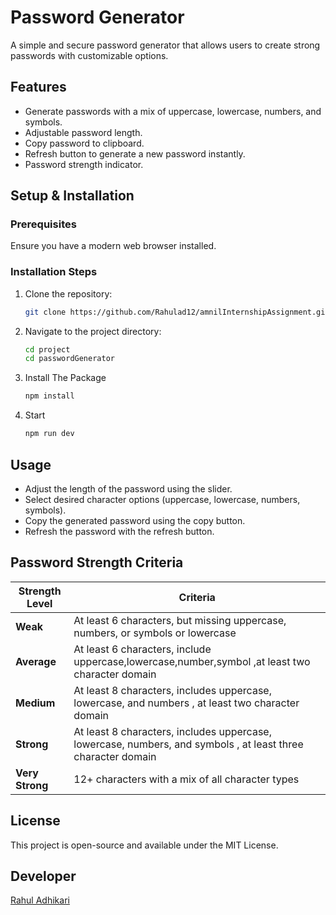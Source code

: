 # Password Generator

A simple and secure password generator that allows users to create strong passwords with customizable options.

## Features

- Generate passwords with a mix of uppercase, lowercase, numbers, and symbols.
- Adjustable password length.
- Copy password to clipboard.
- Refresh button to generate a new password instantly.
- Password strength indicator.

## Setup & Installation

### Prerequisites

Ensure you have a modern web browser installed.

### Installation Steps

1. Clone the repository:
   ```sh
   git clone https://github.com/Rahulad12/amnilInternshipAssignment.git
   ```
2. Navigate to the project directory:
   ```sh
   cd project
   cd passwordGenerator
   ```
3. Install The Package
   ```sh
   npm install
   ```
4. Start
   ```sh
   npm run dev
   ```

## Usage

- Adjust the length of the password using the slider.
- Select desired character options (uppercase, lowercase, numbers, symbols).
- Copy the generated password using the copy button.
- Refresh the password with the refresh button.

## Password Strength Criteria

| Strength Level  | Criteria                                                                                                     |
| --------------- | ------------------------------------------------------------------------------------------------------------ |
| **Weak**        | At least 6 characters, but missing uppercase, numbers, or symbols or lowercase                               |
| **Average**     | At least 6 characters, include uppercase,lowercase,number,symbol ,at least two character domain              |
| **Medium**      | At least 8 characters, includes uppercase, lowercase, and numbers , at least two character domain            |
| **Strong**      | At least 8 characters, includes uppercase, lowercase, numbers, and symbols , at least three character domain |
| **Very Strong** | 12+ characters with a mix of all character types                                                             |

## License

This project is open-source and available under the MIT License.

## Developer

<a href ="https://adhikarirahul.com.np">Rahul Adhikari </a>
